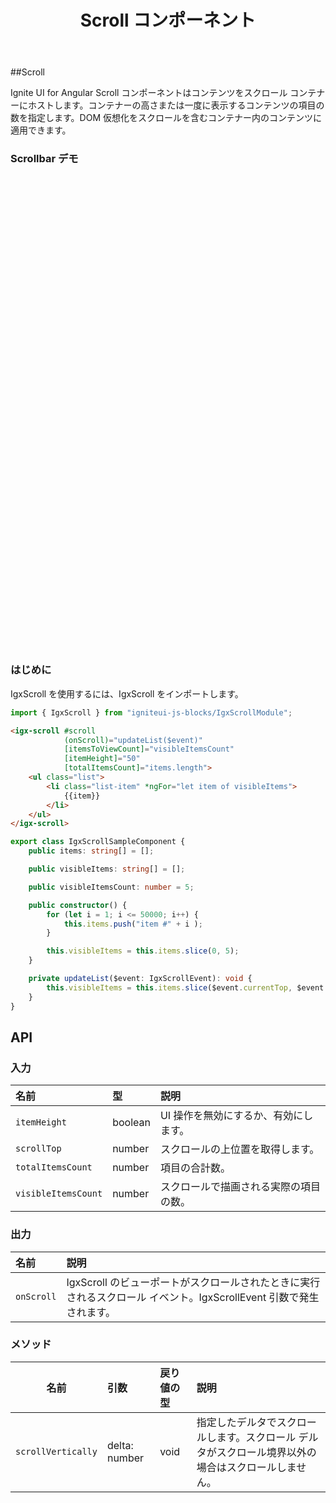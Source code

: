 ﻿---
title: Scroll コンポーネント
_description: Ignite UI for Angular Scroll Bar コンポーネントは、レスポンシブで直感的な UI のためにスクロールを実装するスタンドアロン ネイティブなコントロールです。
_keywords: Ignite UI for Angular, UI コントロール, Angular ウィジェット, web ウィジェット, UI ウィジェット, Angular, ネイティブ Angular コンポーネント スィート, ネイティブ Angular コントロール, ネイティブ Angular コンポーネント ライブラリ, Angular Scrollbar コンポーネント, Angular Scrollbar コントロール
---

##Scroll
<p class="highlight">Ignite UI for Angular Scroll コンポーネントはコンテンツをスクロール コンテナーにホストします。コンテナーの高さまたは一度に表示するコンテンツの項目の数を指定します。DOM 仮想化をスクロールを含むコンテナー内のコンテンツに適用できます。</p>
<div class="divider"></div>

### Scrollbar デモ
<div class="sample-container" style="height: 755px">
    <iframe frameborder="0" seamless width="100%" height="100%" src="https://{environment:demosBaseUrl}/scroll"></iframe>
</div>
<div class="divider--half"></div>

### はじめに
IgxScroll を使用するには、IgxScroll をインポートします。

```typescript
import { IgxScroll } from "igniteui-js-blocks/IgxScrollModule";
```
<div class="divider--half"></div>

```html
<igx-scroll #scroll
            (onScroll)="updateList($event)"
            [itemsToViewCount]="visibleItemsCount"
            [itemHeight]="50"
            [totalItemsCount]="items.length">
    <ul class="list">
        <li class="list-item" *ngFor="let item of visibleItems">
            {{item}}
        </li>
    </ul>
</igx-scroll>
```

```typescript
export class IgxScrollSampleComponent {
    public items: string[] = [];

    public visibleItems: string[] = [];

    public visibleItemsCount: number = 5;

    public constructor() {
        for (let i = 1; i <= 50000; i++) {
            this.items.push("item #" + i );
        }

        this.visibleItems = this.items.slice(0, 5);
    }

    private updateList($event: IgxScrollEvent): void {
        this.visibleItems = this.items.slice($event.currentTop, $event.currentTop + this.visibleItemsCount);
    }
}

```
<div class="divider--half"></div>


## API

### 入力

| 名前 | 型 | 説明 |
| :--- | :--- | :--- |
| `itemHeight` | boolean | UI 操作を無効にするか、有効にします。 |
| `scrollTop` | number | スクロールの上位置を取得します。 |
| `totalItemsCount` | number | 項目の合計数。 |
| `visibleItemsCount` | number | スクロールで描画される実際の項目の数。 |
<div class="divider--half"></div>

### 出力

| 名前 | 説明 |
| :--- | :--- |
| `onScroll`  | IgxScroll のビューポートがスクロールされたときに実行されるスクロール イベント。IgxScrollEvent 引数で発生されます。|
<div class="divider--half"></div>

### メソッド

| 名前   | 引数 | 戻り値の型 | 説明 |
|:----------:|:------|:------|:------|
| `scrollVertically`  | delta: number | void | 指定したデルタでスクロールします。スクロール デルタがスクロール境界以外の場合はスクロールしません。 |
<div class="divider--half"></div>
